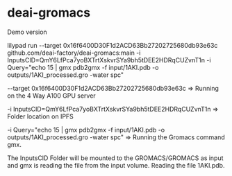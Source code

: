 # deai-gromacs

Demo version

lilypad run --target 0x16f6400D30F1d2ACD63Bb27202725680db93e63c github.com/deai-factory/deai-gromacs:main -i InputsCID=QmY6LfPca7yoBXTrtXskvrSYa9bh5tDEE2HDRqCUZvnT1n -i Query="echo 15 | gmx pdb2gmx -f input/1AKI.pdb -o outputs/1AKI_processed.gro -water spc"


--target 0x16f6400D30F1d2ACD63Bb27202725680db93e63c => Running on the 4 Way A100 GPU server

-i InputsCID=QmY6LfPca7yoBXTrtXskvrSYa9bh5tDEE2HDRqCUZvnT1n => Folder location on IPFS

-i Query="echo 15 | gmx pdb2gmx -f input/1AKI.pdb -o outputs/1AKI_processed.gro -water spc" => Running the Gromacs command gmx. 

The InputsCID Folder will be mounted to the GROMACS/GROMACS as input and gmx is reading the file from the input volume. Reading the file 1AKI.pdb. 
